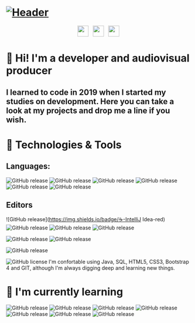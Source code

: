 # [![Header](https://github.com/pablohs1986/pablohs1986/blob/master/phGifGit.gif "Header")](https://pabloherrero.me/)
<p align='center'>
<a href="https://dev.to/pablohs1986"><img height="30" src="https://github.com/pablohs1986/pablohs1986/blob/master/dev.png"></a>&nbsp;&nbsp;
<a href="https://twitter.com/pablohs1986/"><img height="30" src="https://github.com/pablohs1986/pablohs1986/blob/master/twitter.png"></a>&nbsp;&nbsp;
<a href="https://www.linkedin.com/in/pabloherrero1986/"><img height="30" src="https://github.com/pablohs1986/pablohs1986/blob/master/linkedin.png"></a>
</p>

# 👋 Hi! I'm a developer and audiovisual producer

## I learned to code in 2019 when I started my studies on development. Here you can take a look at my projects and drop me a line if you wish.

# 🧰 Technologies & Tools
## Languages: 
![GitHub release](https://img.shields.io/badge/☕-Java-red) 
![GitHub release](https://img.shields.io/badge/☕-SQL-red) 
![GitHub release](https://img.shields.io/badge/☕-XML-red) 
![GitHub release](https://img.shields.io/badge/☕-HTML5-red) 
![GitHub release](https://img.shields.io/badge/☕-CSS3-red)
![GitHub release](https://img.shields.io/badge/☕-Bootstrap4-red) 

## Editors
![GitHub release](https://img.shields.io/badge/☕-IntelliJ Idea-red) 
![GitHub release](https://img.shields.io/badge/☕-PyCharm-red) 
![GitHub release](https://img.shields.io/badge/☕-NetBeans-red) 
![GitHub release](https://img.shields.io/badge/☕-VSCode-red) 

![GitHub release](https://img.shields.io/badge/☕-Oracle-red) 
![GitHub release](https://img.shields.io/badge/☕-MySQL-red) 


![GitHub release](https://img.shields.io/badge/☕-Git-red) 

![GitHub license](https://img.shields.io/badge/license-MIT-blue)
I'm confortable using Java, SQL, HTML5, CSS3, Bootstrap 4 and GIT, although I'm always digging deep and learning new things. 

# 📖 I'm currently learning
![GitHub release](https://img.shields.io/badge/☕-JDBC-red) 
![GitHub release](https://img.shields.io/badge/☕-Swing-red) 
![GitHub release](https://img.shields.io/badge/☕-JavaScript-red) 
![GitHub release](https://img.shields.io/badge/☕-TypeScript-red) 
![GitHub release](https://img.shields.io/badge/☕-Angular-red) 
![GitHub release](https://img.shields.io/badge/☕-Python-red) 
![GitHub release](https://img.shields.io/badge/☕-Android-red) 

